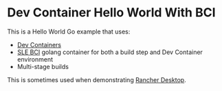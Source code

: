 # Dev Container Hello World With BCI

This is a Hello World Go example that uses:

* [Dev Containers](https://microsoft.github.io/code-with-engineering-playbook/developer-experience/devcontainers/)
* [SLE BCI](https://registry.suse.com/static/bci/golang/index.html) golang container for both a build step and Dev Container environment
* Multi-stage builds

This is sometimes used when demonstrating [Rancher Desktop](https://rancherdesktop.io).